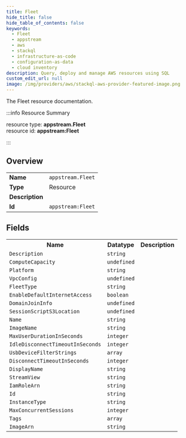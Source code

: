 ```yaml
---
title: Fleet
hide_title: false
hide_table_of_contents: false
keywords:
  - Fleet
  - appstream
  - aws
  - stackql
  - infrastructure-as-code
  - configuration-as-data
  - cloud inventory
description: Query, deploy and manage AWS resources using SQL
custom_edit_url: null
image: /img/providers/aws/stackql-aws-provider-featured-image.png
---
```

The Fleet resource documentation.

:::info Resource Summary

<div class="row">
<div class="providerDocColumn">
<span>resource type:&nbsp;<b>appstream.Fleet</b></span><br />
<span>resource id:&nbsp;<b>appstream:Fleet</b></span><br />
</div>
</div>

:::

## Overview
<table><tbody>
<tr><td><b>Name</b></td><td><code>appstream.Fleet</code></td></tr>
<tr><td><b>Type</b></td><td>Resource</td></tr>
<tr><td><b>Description</b></td><td></td></tr>
<tr><td><b>Id</b></td><td><code>appstream:Fleet</code></td></tr>
</tbody></table>

## Fields
<table><tbody>
<tr><th>Name</th><th>Datatype</th><th>Description</th></tr>
<tr><td><code>Description</code></td><td><code>string</code></td><td></td></tr><tr><td><code>ComputeCapacity</code></td><td><code>undefined</code></td><td></td></tr><tr><td><code>Platform</code></td><td><code>string</code></td><td></td></tr><tr><td><code>VpcConfig</code></td><td><code>undefined</code></td><td></td></tr><tr><td><code>FleetType</code></td><td><code>string</code></td><td></td></tr><tr><td><code>EnableDefaultInternetAccess</code></td><td><code>boolean</code></td><td></td></tr><tr><td><code>DomainJoinInfo</code></td><td><code>undefined</code></td><td></td></tr><tr><td><code>SessionScriptS3Location</code></td><td><code>undefined</code></td><td></td></tr><tr><td><code>Name</code></td><td><code>string</code></td><td></td></tr><tr><td><code>ImageName</code></td><td><code>string</code></td><td></td></tr><tr><td><code>MaxUserDurationInSeconds</code></td><td><code>integer</code></td><td></td></tr><tr><td><code>IdleDisconnectTimeoutInSeconds</code></td><td><code>integer</code></td><td></td></tr><tr><td><code>UsbDeviceFilterStrings</code></td><td><code>array</code></td><td></td></tr><tr><td><code>DisconnectTimeoutInSeconds</code></td><td><code>integer</code></td><td></td></tr><tr><td><code>DisplayName</code></td><td><code>string</code></td><td></td></tr><tr><td><code>StreamView</code></td><td><code>string</code></td><td></td></tr><tr><td><code>IamRoleArn</code></td><td><code>string</code></td><td></td></tr><tr><td><code>Id</code></td><td><code>string</code></td><td></td></tr><tr><td><code>InstanceType</code></td><td><code>string</code></td><td></td></tr><tr><td><code>MaxConcurrentSessions</code></td><td><code>integer</code></td><td></td></tr><tr><td><code>Tags</code></td><td><code>array</code></td><td></td></tr><tr><td><code>ImageArn</code></td><td><code>string</code></td><td></td></tr>
</tbody></table>